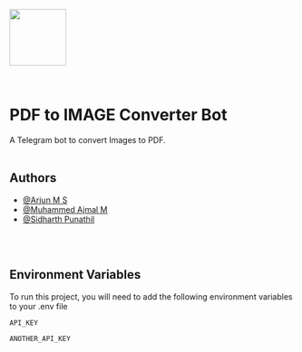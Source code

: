 

[<img src="https://img-premium.flaticon.com/png/512/202/premium/202298.png?token=exp=1632021925~hmac=8db13c19ab0e8b5722acc9724c08f695" align="middle" width="100"/>](https://img-premium.flaticon.com/png/512/202/premium/202298.png?token=exp=1632021925~hmac=8db13c19ab0e8b5722acc9724c08f695)

<br>

# PDF to IMAGE Converter Bot 

A Telegram bot to convert Images to PDF.
<br>
<br>

## Authors

- [@Arjun M S](https://www.github.com/arjun-ms)
- [@Muhammed Ajmal M](https://www.github.com/ajmalmohad)
- [@Sidharth Punathil](https://www.github.com/sidharthpunathil)
<br>
<br>

## Environment Variables

To run this project, you will need to add the following environment variables to your .env file

`API_KEY`

`ANOTHER_API_KEY`